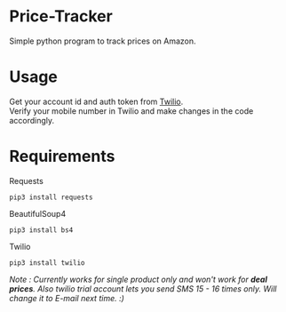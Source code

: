 # Price-Tracker
Simple python program to track prices on Amazon.

# Usage
Get your account id and auth token from [Twilio](https://www.twilio.com/).\
Verify your mobile number in Twilio and make changes in the code accordingly.

# Requirements
Requests
```
pip3 install requests
```
BeautifulSoup4
```
pip3 install bs4
```
Twilio
```
pip3 install twilio
```
*Note : Currently works for single product only and won't work for **deal prices**. Also twilio trial account lets you send SMS 15 - 16 times only. Will change it to E-mail next time. :)* 
